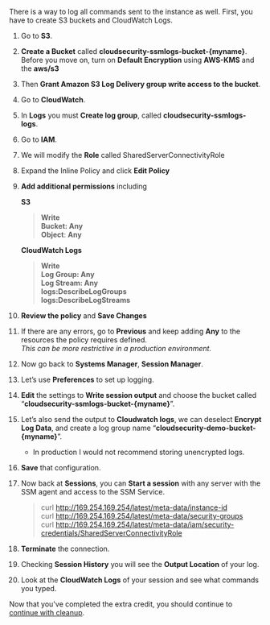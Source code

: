There is a way to log all commands sent to the instance as well. First, you have to create S3 buckets and CloudWatch Logs.

1.    Go to **S3**.
2.    **Create a Bucket** called **cloudsecurity-ssmlogs-bucket-{myname}**. Before you move on, turn on **Default Encryption** using **AWS-KMS** and the **aws/s3**
3.    Then **Grant Amazon S3 Log Delivery group write access to the bucket**.
4.    Go to **CloudWatch**.
5.    In **Logs** you must **Create log group**, called **cloudsecurity-ssmlogs-logs**.
6.    Go to **IAM**.
7.    We will modify the **Role** called SharedServerConnectivityRole
8.    Expand the Inline Policy and click **Edit Policy**
9.    **Add additional permissions** including

         **S3**  
         >    **Write**  
         >    **Bucket: Any**  
         >    **Object**: **Any**  

         **CloudWatch Logs**  
         >    **Write**  
         >    **Log Group: Any**  
         >    **Log Stream: Any**  
         >    **logs:DescribeLogGroups**  
         >    **logs:DescribeLogStreams**  
10.    **Review the policy** and **Save Changes**
11.    If there are any errors, go to **Previous** and keep adding **Any** to the resources the policy requires defined.  
_This can be more restrictive in a production environment._
12.    Now go back to **Systems Manager**, **Session Manager**.
13.    Let’s use **Preferences** to set up logging.
14.    **Edit** the settings to **Write session output** and choose the bucket called “**cloudsecurity-ssmlogs-bucket-{myname}**”. 
15.    Let’s also send the output to **Cloudwatch logs**, we can deselect **Encrypt Log Data**, and create a log group name “**cloudsecurity-demo-bucket-{myname}**”.
         * In production I would not recommend storing unencrypted logs.
16.    **Save** that configuration.
17.    Now back at **Sessions**, you can **Start a session** with any server with the SSM agent and access to the SSM Service.
        >  curl http://169.254.169.254/latest/meta-data/instance-id  
        >  curl http://169.254.169.254/latest/meta-data/security-groups  
        >  curl http://169.254.169.254/latest/meta-data/iam/security-credentials/SharedServerConnectivityRole  
18.    **Terminate** the connection.
19.    Checking **Session History** you will see the **Output Location** of your log.
20.    Look at the **CloudWatch Logs** of your session and see what commands you typed.

Now that you've completed the extra credit, you should continue to [continue with cleanup](./cleanup.md).

